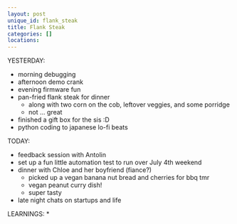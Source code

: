 ```yaml
---
layout: post
unique_id: flank_steak
title: Flank Steak
categories: []
locations: 
---
```


YESTERDAY:
* morning debugging
* afternoon demo crank
* evening firmware fun
* pan-fried flank steak for dinner
  * along with two corn on the cob, leftover veggies, and some porridge
  * not ... great
* finished a gift box for the sis :D
* python coding to japanese lo-fi beats

TODAY:
* feedback session with Antolin
* set up a fun little automation test to run over July 4th weekend
* dinner with Chloe and her boyfriend (fiance?)
  * picked up a vegan banana nut bread and cherries for bbq tmr
  * vegan peanut curry dish!
  * super tasty
* late night chats on startups and life

LEARNINGS:
* 
